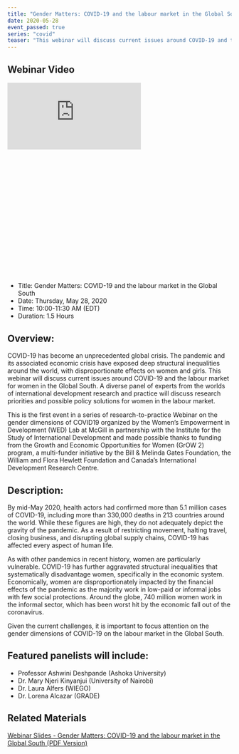 ```yaml
---
title: "Gender Matters: COVID-19 and the labour market in the Global South"
date: 2020-05-28
event_passed: true
series: "covid"
teaser: "This webinar will discuss current issues around COVID-19 and the labour market for women in the Global South."
---
```


<div class="flex flex-col justify-center w-full rounded-lg shadow-xs md:shadow-md my-8 p-4 border border-solid border-gray-200 bg-white">
  <div class="w-full mx-auto">
    <div class="relative aspect-16x9" style="padding-bottom: 56.25%;">
      <h2 class="sr-only">Webinar Video</h2>
      <iframe class="absolute pin w-full h-full" src="https://www.youtube.com/embed/60w6RLxDyT8" frameborder="0" allow="autoplay; encrypted-media" allowfullscreen></iframe>
    </div>
  </div>
  <!--
  <h2 class="text-gray-800 text-lg font-bold mt-1 mb-0">Register for the seminar</h2>
  -->
  <ul class="mt-10">
    <li>Title: Gender Matters: COVID-19 and the labour market in the Global South</li>
    <li>Date: Thursday, May 28, 2020</li>
    <li>Time: 10:00-11:30 AM (EDT)</li>
    <li>Duration: 1.5 Hours</li>
  </ul>
  <!--
  <div class="flex flex-row-reverse">
    <a class="text-white bg-dark-turquoise rounded-lg p-2 font-bold hover:no-underline hover:bg-light-turquoise" href="https://us02web.zoom.us/webinar/register/WN_ryYn1TSwS9-DxqV4awMJEg" rel="external">Join online</a>
  </div>
  -->
</div>

## Overview:

COVID-19 has become an unprecedented global crisis. The pandemic and its associated economic crisis have exposed deep structural inequalities around the world, with disproportionate effects on women and girls. This webinar will discuss current issues around COVID-19 and the labour market for women in the Global South. A diverse panel of experts from the worlds of international development research and practice will discuss research priorities and possible policy solutions for women in the labour market.

This is the first event in a series of research-to-practice Webinar on the gender dimensions of COVID19 organized by the Women’s Empowerment in Development (WED) Lab at McGill in partnership with the Institute for the Study of International Development and made possible thanks to funding from the Growth and Economic Opportunities for Women (GrOW 2) program, a multi-funder initiative by the Bill & Melinda Gates Foundation, the William and Flora Hewlett Foundation and Canada’s International Development Research Centre.

## Description:

By mid-May 2020, health actors had confirmed more than 5.1 million cases of COVID-19, including more than 330,000 deaths in 213 countries around the world. While these figures are high, they do not adequately depict the gravity of the pandemic. As a result of restricting movement, halting travel, closing business, and disrupting global supply chains, COVID-19 has affected every aspect of human life.

As with other pandemics in recent history, women are particularly vulnerable. COVID-19 has further aggravated structural inequalities that systematically disadvantage women, specifically in the economic system. Economically, women are disproportionately impacted by the financial effects of the pandemic as the majority work in low-paid or informal jobs with few social protections. Around the globe, 740 million women work in the informal sector, which has been worst hit by the economic fall out of the coronavirus.

Given the current challenges, it is important to focus attention on the gender dimensions of COVID-19 on the labour market in the Global South.

## Featured panelists will include:

* Professor Ashwini Deshpande (Ashoka University)
* Dr. Mary Njeri Kinyanjui (University of Nairobi)
* Dr. Laura Alfers (WIEGO)
* Dr. Lorena Alcazar (GRADE)

## Related Materials

[Webinar Slides - Gender Matters: COVID-19 and the labour market in the Global South (PDF Version)](/resources/seminars/gender-matters-covid-19-labour-market-global-south-summary.pdf)

